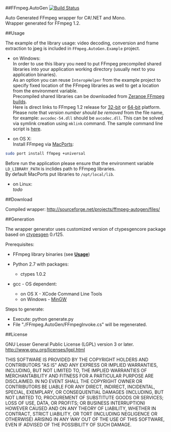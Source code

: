 ##FFmpeg.AutoGen [![Build Status](https://travis-ci.org/Ruslan-B/FFmpeg.AutoGen.png)](https://travis-ci.org/Ruslan-B/FFmpeg.AutoGen)

Auto Generated FFmpeg wrapper for C#/.NET and Mono.  
Wrapper generated for FFmpeg 1.2.  

##Usage

The example of the library usage: video decoding, conversion and frame extraction to jpeg is included in ```FFmpeg.AutoGen.Example``` project.  

- on Windows:  
In order to use this libary you need to put FFmpeg precompiled shared libraries into your application working directory (usually next to you application binaries).  
As an option you can reuse ```InteropHelper``` from the example project to specify fixed location of the FFmpeg libraries as well to get a location from the environment variable.  
Precompiled shared libraries can be downloaded from [Zeranoe FFmpeg builds](http://ffmpeg.zeranoe.com/builds/).  
Here is direct links to FFmpeg 1.2 release for 
[32-bit](http://ffmpeg.zeranoe.com/builds/win32/shared/ffmpeg-1.2-win32-shared.7z) or
[64-bit](http://ffmpeg.zeranoe.com/builds/win64/shared/ffmpeg-1.2-win64-shared.7z) platform.  
Please note that _version number should be removed_ from the file name, for example: ```avcodec-54.dll``` should be ```avcodec.dll```. 
This can be solved via symlink creation using ```mklink``` command. The sample command line script is [here](FFmpeg/tools/create-symlinks.cmd).

- on OS X:  
Install FFmpeg via [MacPorts](http://www.macports.org):
```bash
sudo port install ffmpeg +universal
```
Before run the application please ensure that the environment variable ```LD_LIBRARY_PATH``` is inclides path to FFmpeg libraries.  
By default MacPorts put libraries to ```/opt/local/lib```.

- on Linux:  
*todo*

##Download

Compiled wrapper:
http://sourceforge.net/projects/ffmpeg-autogen/files/

##Generation

The wrapper generator uses customized version of ctypesgencore package based on [ctypesgen](http://code.google.com/p/ctypesgen/) 0.r125.

Prerequisites:
 - FFmpeg library binaries (see **[Usage](#usage)**)
 - Python 2.7 with packages:
    - ctypes 1.0.2

 - gcc - OS dependent:
    - on OS X - XCode Command Line Tools
    - on Windows - [MinGW](http://www.mingw.org)

Steps to generate:
- Execute: python generate.py
- File "./FFmpeg.AutoGen/FFmpegInvoke.cs" will be regenerated.

##License

GNU Lesser General Public License (LGPL) version 3 or later.  
http://www.gnu.org/licenses/lgpl.html

THIS SOFTWARE IS PROVIDED BY THE COPYRIGHT HOLDERS AND CONTRIBUTORS
"AS IS" AND ANY EXPRESS OR IMPLIED WARRANTIES, INCLUDING, BUT NOT
LIMITED TO, THE IMPLIED WARRANTIES OF MERCHANTABILITY AND FITNESS FOR
A PARTICULAR PURPOSE ARE DISCLAIMED. IN NO EVENT SHALL THE COPYRIGHT
OWNER OR CONTRIBUTORS BE LIABLE FOR ANY DIRECT, INDIRECT, INCIDENTAL,
SPECIAL, EXEMPLARY, OR CONSEQUENTIAL DAMAGES (INCLUDING, BUT NOT
LIMITED TO, PROCUREMENT OF SUBSTITUTE GOODS OR SERVICES; LOSS OF USE,
DATA, OR PROFITS; OR BUSINESS INTERRUPTION) HOWEVER CAUSED AND ON ANY
THEORY OF LIABILITY, WHETHER IN CONTRACT, STRICT LIABILITY, OR TORT
(INCLUDING NEGLIGENCE OR OTHERWISE) ARISING IN ANY WAY OUT OF THE USE
OF THIS SOFTWARE, EVEN IF ADVISED OF THE POSSIBILITY OF SUCH DAMAGE.